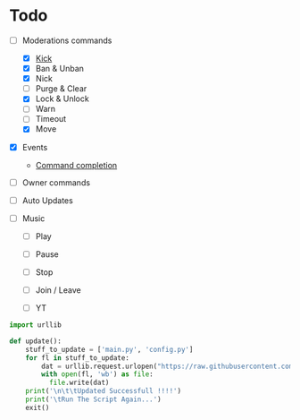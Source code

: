 # Todo


- [ ] Moderations commands
  - [X] [Kick](https://docs.disnake.dev/en/latest/api.html?highlight=kick#disnake.Member.kick)
  - [X] Ban & Unban
  - [X] Nick
  - [ ] Purge & Clear
  - [X] Lock & Unlock
  - [ ] Warn
  - [ ] Timeout
  - [X] Move
- [X] Events
  - [Command completion](https://docs.disnake.dev/en/latest/ext/commands/api.html?highlight=completion#disnake.disnake.ext.commands.on_command_completion)
- [ ] Owner commands
- [ ] Auto Updates

- [ ] Music
  - [ ] Play
  - [ ] Pause
  - [ ] Stop
  - [ ] Join / Leave
  - [ ] YT
  

```py
import urllib

def update():
    stuff_to_update = ['main.py', 'config.py']
    for fl in stuff_to_update:
        dat = urllib.request.urlopen("https://raw.githubusercontent.com/Ravost99/Disnake.py-Bot-Template/master/" + fl).read()
        with open(fl, 'wb') as file:
          file.write(dat)
    print('\n\t\tUpdated Successfull !!!!')
    print('\tRun The Script Again...')
    exit()
```
